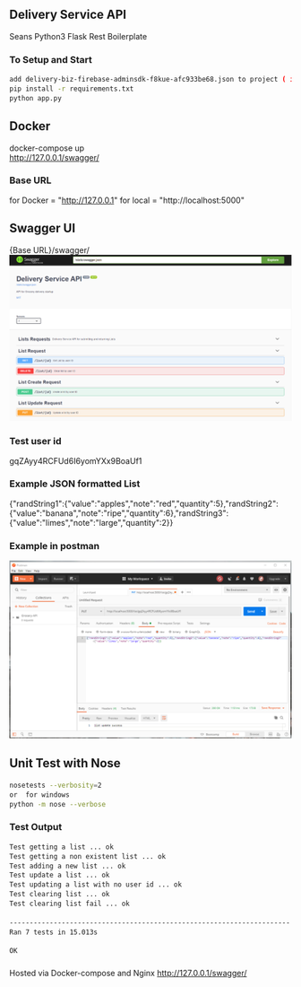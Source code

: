 ## Delivery Service API

Seans Python3 Flask Rest Boilerplate

### To Setup and Start

```bash
add delivery-biz-firebase-adminsdk-f8kue-afc933be68.json to project ( in top level )
pip install -r requirements.txt
python app.py
```

## Docker

docker-compose up\
http://127.0.0.1/swagger/

### Base URL

for Docker = "http://127.0.0.1"
for local = "http://localhost:5000"

## Swagger UI

{Base URL}/swagger/
![swagger.png](swagger.png)

### Test user id
gqZAyy4RCFUd6I6yomYXx9BoaUf1

### Example JSON formatted List

{"randString1":{"value":"apples","note":"red","quantity":5},"randString2":{"value":"banana","note":"ripe","quantity":6},"randString3":{"value":"limes","note":"large","quantity":2}}

### Example in postman
![postman.png](postman.png)

## Unit Test with Nose

```bash
nosetests --verbosity=2
or  for windows
python -m nose --verbose
```

### Test Output

```bash
Test getting a list ... ok
Test getting a non existent list ... ok
Test adding a new list ... ok
Test update a list ... ok
Test updating a list with no user id ... ok
Test clearing list ... ok
Test clearing list fail ... ok

----------------------------------------------------------------------
Ran 7 tests in 15.013s

OK
```

###

Hosted via Docker-compose and Nginx
http://127.0.0.1/swagger/
